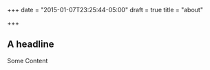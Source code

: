 +++
date = "2015-01-07T23:25:44-05:00"
draft = true
title = "about"

+++

## A headline

Some Content
